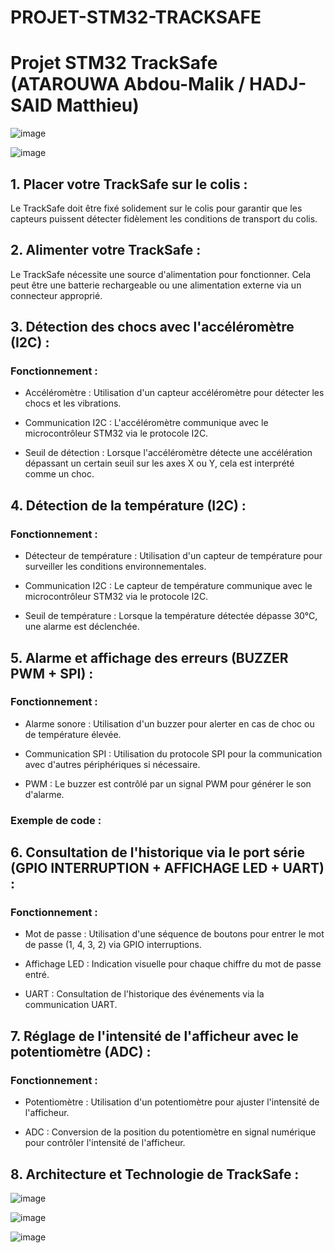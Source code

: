 # PROJET-STM32-TRACKSAFE
# Projet STM32 TrackSafe (ATAROUWA Abdou-Malik / HADJ-SAID Matthieu)

![image](https://github.com/Lik-i-am/Projet-STM32-TrackSafe/assets/173574043/cf14d9cc-38f7-46fb-a669-acc8b29d68b5)

![image](https://github.com/Lik-i-am/Projet-STM32-TrackSafe/assets/173574043/923e7ce3-e607-4075-9e74-10c4018784c4)


## 1. Placer votre TrackSafe sur le colis :

Le TrackSafe doit être fixé solidement sur le colis pour garantir que les capteurs puissent détecter fidèlement les conditions de transport du colis.


## 2. Alimenter votre TrackSafe :

Le TrackSafe nécessite une source d'alimentation pour fonctionner. Cela peut être une batterie rechargeable ou une alimentation externe via un connecteur approprié.


## 3. Détection des chocs avec l'accéléromètre (I2C) :

### Fonctionnement :

  -  Accéléromètre : Utilisation d'un capteur accéléromètre pour détecter les chocs et les vibrations.
  
  -  Communication I2C : L'accéléromètre communique avec le microcontrôleur STM32 via le protocole I2C.
  
  -  Seuil de détection : Lorsque l'accéléromètre détecte une accélération dépassant un certain seuil sur les axes X ou Y, cela est interprété comme un choc.


## 4. Détection de la température (I2C) :

### Fonctionnement :

   - Détecteur de température : Utilisation d'un capteur de température pour surveiller les conditions environnementales.
   
   - Communication I2C : Le capteur de température communique avec le microcontrôleur STM32 via le protocole I2C.
   
   - Seuil de température : Lorsque la température détectée dépasse 30°C, une alarme est déclenchée.


## 5. Alarme et affichage des erreurs (BUZZER PWM + SPI) :

### Fonctionnement :

   - Alarme sonore : Utilisation d'un buzzer pour alerter en cas de choc ou de température élevée.
   
   - Communication SPI : Utilisation du protocole SPI pour la communication avec d'autres périphériques si nécessaire.
   
   - PWM : Le buzzer est contrôlé par un signal PWM pour générer le son d'alarme.

### Exemple de code :



## 6. Consultation de l'historique via le port série (GPIO INTERRUPTION + AFFICHAGE LED + UART) :

### Fonctionnement :

   - Mot de passe : Utilisation d'une séquence de boutons pour entrer le mot de passe (1, 4, 3, 2) via GPIO interruptions.
   
   - Affichage LED : Indication visuelle pour chaque chiffre du mot de passe entré.
   
   - UART : Consultation de l'historique des événements via la communication UART.


## 7. Réglage de l'intensité de l'afficheur avec le potentiomètre (ADC) :

### Fonctionnement :

   - Potentiomètre : Utilisation d'un potentiomètre pour ajuster l'intensité de l'afficheur.
   
   - ADC : Conversion de la position du potentiomètre en signal numérique pour contrôler l'intensité de l'afficheur.


## 8. Architecture et Technologie de TrackSafe :

![image](https://github.com/Lik-i-am/Projet-STM32-TrackSafe/assets/173574043/ab7bd885-770a-4256-9b8d-4c88eac1d78b)

![image](https://github.com/Lik-i-am/Projet-STM32-TrackSafe/assets/173574043/410cdbf5-4adf-45fd-b951-aad4bf910c11)

![image](https://github.com/Lik-i-am/Projet-STM32-TrackSafe/assets/173574043/8d59ce7b-6bb7-4704-803e-ca9168279582)

